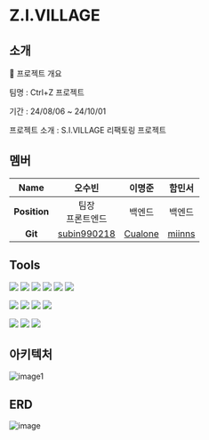 # Z.I.VILLAGE

## 소개

🛒 프로젝트 개요

팀명 : Ctrl+Z 프로젝트 

기간 : 24/08/06 ~ 24/10/01

프로젝트 소개 : S.I.VILLAGE 리팩토링 프로젝트

## 멤버

|   **Name**   |오수빈|이명준|함민서|
| :----------: | :-----: | :-----: | :-----: |
| **Position** |팀장 <br/> 프론트엔드 | 백엔드|백엔드|
|   **Git**    |[subin990218](https://github.com/subin990218)|[Cualone](https://github.com/Cualone)|[miinns](https://github.com/miinns)|


## Tools
<img src="https://img.shields.io/badge/Java-007396?&style=for-the-badge&logo=Java&logoColor=white"/></a>
<img src="https://img.shields.io/badge/JPA-007396?&style=for-the-badge&logo=JPA&logoColor=white"/></a>
<img src="https://img.shields.io/badge/mysql-4479A1?style=for-the-badge&logo=mysql&logoColor=white"></a>
<img src="https://img.shields.io/badge/Spring%20Boot-6DB33F?style=for-the-badge&logo=Spring%20Boot&logoColor=white"> </a>
<img src="https://img.shields.io/badge/Spring%20Security-6DB33F?style=for-the-badge&logo=Spring%20Security&logoColor=white"></a>
<img src="https://img.shields.io/badge/JSON%20Web%20Tokens-000000?style=for-the-badge&logo=JSON%20Web%20Tokens&logoColor=white"></a>

<img src="https://img.shields.io/badge/docker-2496ED?style=for-the-badge&logo=docker&logoColor=white"> <img src="https://img.shields.io/badge/Vercel-000000?style=for-the-badge&logo=Vercel&logoColor=white"> <img src="https://img.shields.io/badge/amazonaws-DD344C?style=for-the-badge&logo=amazonaws&logoColor=white"> <img src="https://img.shields.io/badge/postman-FF6C37?style=for-the-badge&logo=postman&logoColor=white">

<img src="https://img.shields.io/badge/git-F05032?style=for-the-badge&logo=git&logoColor=white"> <img src="https://img.shields.io/badge/github-181717?style=for-the-badge&logo=github&logoColor=white"> <img src="https://img.shields.io/badge/notion-000000?style=for-the-badge&logo=notion&logoColor=white">

  
  

## 아키텍처

![image1](https://github.com/user-attachments/assets/ad35c955-da2f-4fa1-a03e-337e98e91068)
## ERD

![image](https://github.com/user-attachments/assets/638bd8dd-87ef-44c8-b3fb-d06a41f0bad4)
